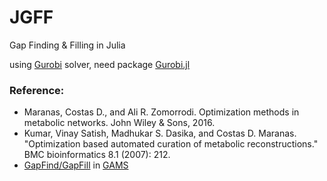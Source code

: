 # JGFF
Gap Finding &amp; Filling in Julia

using [Gurobi](http://www.gurobi.com/) solver,
need package [Gurobi.jl](https://github.com/JuliaOpt/Gurobi.jl)

### Reference:
- Maranas, Costas D., and Ali R. Zomorrodi. Optimization methods in metabolic networks. John Wiley & Sons, 2016.
- Kumar, Vinay Satish, Madhukar S. Dasika, and Costas D. Maranas. "Optimization based automated curation of metabolic reconstructions." BMC bioinformatics 8.1 (2007): 212.
- [GapFind/GapFill](http://www.maranasgroup.com/software.htm) in [GAMS](https://www.gams.com/)
